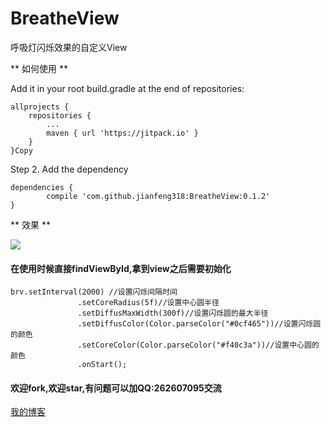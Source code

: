 # BreatheView
呼吸灯闪烁效果的自定义View


** 如何使用 **


Add it in your root build.gradle at the end of repositories:

	allprojects {
		repositories {
			...
			maven { url 'https://jitpack.io' }
		}
	}Copy
Step 2. Add the dependency

	dependencies {
	        compile 'com.github.jianfeng318:BreatheView:0.1.2'
	}

** 效果 **

![](https://github.com/jianfeng318/BreatheView/blob/master/screenshots/demo.gif)



#### 在使用时候直接findViewById,拿到view之后需要初始化

 ```
 brv.setInterval(2000) //设置闪烁间隔时间
                .setCoreRadius(5f)//设置中心圆半径
                .setDiffusMaxWidth(300f)//设置闪烁圆的最大半径
                .setDiffusColor(Color.parseColor("#0cf465"))//设置闪烁圆的颜色
                .setCoreColor(Color.parseColor("#f40c3a"))//设置中心圆的颜色
                .onStart();
 ```

#### 欢迎fork,欢迎star,有问题可以加QQ:262607095交流

[我的博客](http://www.jianshu.com/u/0b440912217a)
